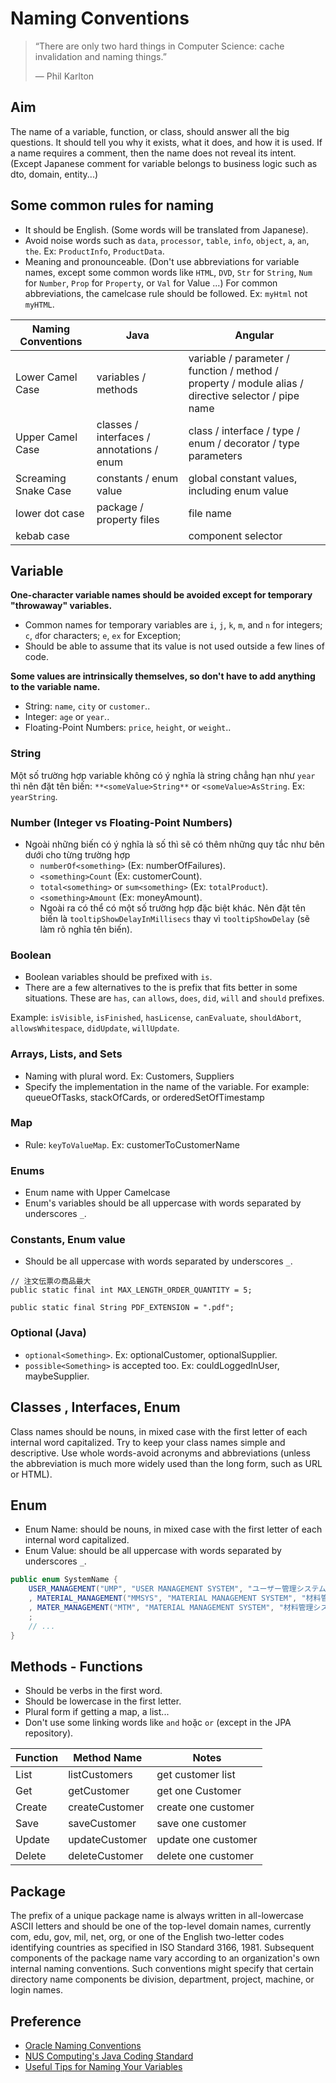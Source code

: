 # Naming Conventions

> “There are only two hard things in Computer Science: cache invalidation and naming things.”
>
> — Phil Karlton

## Aim

The name of a variable, function, or class, should answer all the big questions.
It should tell you why it exists, what it does, and how it is used.
If a name requires a comment, then the name does not reveal its intent.
(Except Japanese comment for variable belongs to business logic such as dto, domain, entity...)

## Some common rules for naming

- It should be English. (Some words will be translated from Japanese).
- Avoid noise words such as `data`, `processor`, `table`, `info`, `object`, `a`, `an`, `the`.
Ex: `ProductInfo`, `ProductData`.
- Meaning and pronounceable. (Don't use abbreviations for variable names, except some common words like
`HTML`, `DVD`, `Str` for `String`, `Num` for `Number`, `Prop` for `Property`, or `Val` for Value ...)
For common abbreviations, the camelcase rule should be followed. Ex: `myHtml` not `myHTML`.

| Naming Conventions   | Java                                      | Angular                                                                                                  |
|----------------------|-------------------------------------------|----------------------------------------------------------------------------------------------------------|
| Lower Camel Case     | variables / methods                       | variable / parameter / function / method / property / module alias / directive selector / pipe name      |
| Upper Camel Case     | classes / interfaces / annotations / enum | class / interface / type / enum / decorator / type parameters                                            |
| Screaming Snake Case | constants / enum value                    | global constant values, including enum value                                                             |
| lower dot case       | package / property files                  | file name                                                                                                |
| kebab case           |                                           | component selector                                                                                       |

## Variable

**One-character variable names should be avoided except for temporary "throwaway" variables.**

- Common names for temporary variables are `i`, `j`, `k`, `m`, and `n` for integers; `c`, `d`for characters; `e`, `ex` for Exception;
- Should be able to assume that its value is not used outside a few lines of code.

**Some values are intrinsically themselves, so don't have to add anything to the variable name.**

- String: `name`, `city` or `customer`..
- Integer: `age` or `year`..
- Floating-Point Numbers: `price`, `height`, or `weight`..

### String

Một số trường hợp variable không có ý nghĩa là string chẳng hạn như `year` thì nên đặt tên biến:
`**<someValue>String**` or `<someValue>AsString`. Ex: `yearString`.

### Number (Integer vs Floating-Point Numbers)

- Ngoài những biến có ý nghĩa là số thì sẽ có thêm những quy tắc như bên dưới cho từng trường hợp
  - `numberOf<something>` (Ex: numberOfFailures).
  - `<something>Count` (Ex: customerCount).
  - `total<something>` or `sum<something>` (Ex: `totalProduct`).
  - `<something>Amount` (Ex: moneyAmount).
  - Ngoài ra có thể có một số trường hợp đặc biệt khác. Nên đặt tên biến
  là `tooltipShowDelayInMillisecs` thay vì `tooltipShowDelay` (sẽ làm rõ nghĩa tên biến).

### Boolean

- Boolean variables should be prefixed with `is`.
- There are a few alternatives to the is prefix that fits better in some situations. These are `has`, `can` `allows`, `does`, `did`, `will` and `should` prefixes.

Example: `isVisible`, `isFinished`, `hasLicense`, `canEvaluate`, `shouldAbort`, `allowsWhitespace`, `didUpdate`, `willUpdate`.

### Arrays, Lists, and Sets

- Naming with plural word. Ex: Customers, Suppliers
- Specify the implementation in the name of the variable. For example: queueOfTasks, stackOfCards, or orderedSetOfTimestamp

### Map

- Rule: `keyToValueMap`. Ex: customerToCustomerName

### Enums

- Enum name with Upper Camelcase
- Enum's variables should be all uppercase with words separated by underscores `_`.

### Constants, Enum value

- Should be all uppercase with words separated by underscores `_`.

```java:no-line-numbers
// 注文伝票の商品最大
public static final int MAX_LENGTH_ORDER_QUANTITY = 5;

public static final String PDF_EXTENSION = ".pdf";
```

### Optional (Java)

- `optional<Something>`. Ex: optionalCustomer, optionalSupplier.
- `possible<Something>` is accepted too. Ex: couldLoggedInUser, maybeSupplier.

## Classes , Interfaces, Enum

Class names should be nouns, in mixed case with the first letter of each internal word capitalized.
Try to keep your class names simple and descriptive.
Use whole words-avoid acronyms and abbreviations (unless the abbreviation is much more widely used than the long form, such as URL or HTML).

## Enum

- Enum Name: should be nouns, in mixed case with the first letter of each internal word capitalized.
- Enum Value: should be all uppercase with words separated by underscores `_`.

```java
public enum SystemName {
    USER_MANAGEMENT("UMP", "USER MANAGEMENT SYSTEM", "ユーザー管理システム")
    , MATERIAL_MANAGEMENT("MMSYS", "MATERIAL MANAGEMENT SYSTEM", "材料管理システム")
    , MATER_MANAGEMENT("MTM", "MATERIAL MANAGEMENT SYSTEM", "材料管理システム")
    ;
    // ...
}
```

## Methods - Functions

- Should be verbs in the first word.
- Should be lowercase in the first letter.
- Plural form if getting a map, a list...
- Don't use some linking words like `and` hoặc `or` (except in the JPA repository).

| Function |  Method Name   |        Notes        |
| -------- | -------------- | ------------------- |
| List     | listCustomers  | get customer list   |
| Get      | getCustomer    | get one Customer    |
| Create   | createCustomer | create one customer |
| Save     | saveCustomer   | save one customer   |
| Update   | updateCustomer | update one customer |
| Delete   | deleteCustomer | delete one customer |

## Package

The prefix of a unique package name is always written in all-lowercase ASCII letters and should be one of the top-level domain names, currently com, edu, gov, mil, net, org, or one of the English two-letter codes identifying countries as specified in ISO Standard 3166, 1981.
Subsequent components of the package name vary according to an organization's own internal naming conventions. Such conventions might specify that certain directory name components be division, department, project, machine, or login names.

## Preference

- [Oracle Naming Conventions](https://www.oracle.com/java/technologies/javase/codeconventions-namingconventions.html)
- [NUS Computing's Java Coding Standard](https://www.comp.nus.edu.sg/~cs2103/AY1617S1/contents/coding-standards-java.html)
- [Useful Tips for Naming Your Variables](https://betterprogramming.pub/useful-tips-for-naming-your-variables-8139cc8d44b5)
